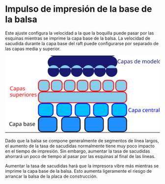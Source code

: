 Impulso de impresión de la base de la balsa
====
Este ajuste configura la velocidad a la que la boquilla puede pasar por las esquinas mientras se imprime la capa base de la balsa. La velocidad de sacudida durante la capa base del raft puede configurarse por separado de las capas media y superior.

![Dónde se encuentra la capa base en la balsa](../images/raft_dimensions_simplified.svg)

Dado que la balsa se compone generalmente de segmentos de línea largos, el aumento de la tasa de sacudidas normalmente tiene muy poco impacto en el tiempo de impresión. Sin embargo, aumentar la tasa de sacudidas ahorrará un poco de tiempo al pasar por las esquinas al final de las líneas.

Aumentar la tasa de sacudidas hará que la impresora vibre más mientras se imprime la capa base de la balsa. Esto aumenta ligeramente el riesgo de arrancar la balsa de la placa de construcción.